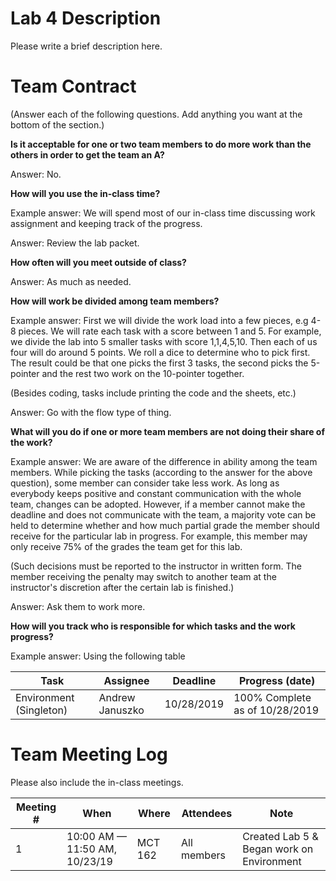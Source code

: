 # Lab 4 Description

Please write a brief description here.

# Team Contract

(Answer each of the following questions. Add anything you want at the bottom of
the section.)

**Is it acceptable for one or two team members to do more work than the others
in order to get the team an A?**

Answer: No.

**How will you use the in-class time?**

Example answer: We will spend most of our in-class time discussing work
assignment and keeping track of the progress.

Answer: Review the lab packet.

**How often will you meet outside of class?**

Answer: As much as needed.

**How will work be divided among team members?**

Example answer: First we will divide the work load into a few pieces, e.g 4-8
pieces. We will rate each task with a score between 1 and 5. For example, we
divide the lab into 5 smaller tasks with score 1,1,4,5,10. Then each of us four
will do around 5 points. We roll a dice to determine who to pick first.  The
result could be that one picks the first 3 tasks, the second picks the
5-pointer and the rest two work on the 10-pointer together.

(Besides coding, tasks include printing the code and the sheets, etc.)

Answer: Go with the flow type of thing.

**What will you do if one or more team members are not doing their share of the work?**

Example answer: We are aware of the difference in ability among the team
members. While picking the tasks (according to the answer for the above
question), some member can consider take less work. As long as everybody keeps
positive and constant communication with the whole team, changes can be
adopted. However, if a member cannot make the deadline and does not communicate
with the team, a majority vote can be held to determine whether and how much
partial grade the member should receive for the particular lab in progress. For
example, this member may only receive 75% of the grades the team get for this
lab.

(Such decisions must be reported to the instructor in written form. The member
receiving the penalty may switch to another team at the instructor's discretion
after the certain lab is finished.)

Answer: Ask them to work more. 

**How will you track who is responsible for which tasks and the work progress?**

Example answer: Using the following table

| Task | Assignee | Deadline | Progress (date) |
|---|---|---|---|
| Environment (Singleton) | Andrew Januszko | 10/28/2019 | 100% Complete as of 10/28/2019 |

# Team Meeting Log

Please also include the in-class meetings.

| Meeting # | When | Where | Attendees | Note |
|---|---|---|---|---|
| 1 | 10:00 AM — 11:50 AM, 10/23/19 | MCT 162 | All members | Created Lab 5 & Began work on Environment |
